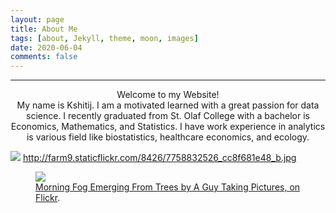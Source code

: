 ```yaml
---
layout: page
title: About Me
tags: [about, Jekyll, theme, moon, images]
date: 2020-06-04
comments: false
---
```

<hr />
<center> Welcome to my Website! </center>
<center> My name is Kshitij. I am a motivated learned with a great passion for data science. I recently graduated from St. Olaf College with a bachelor is Economics, Mathematics, and Statistics. I have work experience in analytics is various field like biostatistics, healthcare economics, and ecology. </center>

![](https://github.com/gurungkshitij/gurungkshitij.github.io/blob/master/assets/img/Mayo.jpeg)
http://farm9.staticflickr.com/8426/7758832526_cc8f681e48_b.jpg
<figure>
	<a href="https://github.com/gurungkshitij/gurungkshitij.github.io/blob/master/assets/img/Mayo.jpeg"><img src="http://farm9.staticflickr.com/8426/7758832526_cc8f681e48_c.jpg"></a>
	<figcaption><a href="http://www.flickr.com/photos/80901381@N04/7758832526/" title="Morning Fog Emerging From Trees by A Guy Taking Pictures, on Flickr">Morning Fog Emerging From Trees by A Guy Taking Pictures, on Flickr</a>.</figcaption>
</figure>
